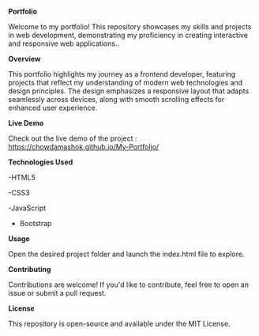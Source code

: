 **Portfolio**

Welcome to my portfolio! This repository showcases my skills and projects in web development,
demonstrating my proficiency in creating interactive and responsive web applications..

**Overview**

This portfolio highlights my journey as a frontend developer, featuring projects that reflect my understanding of modern web technologies and design principles. 
The design emphasizes a responsive layout that adapts seamlessly across devices, along with smooth scrolling effects for enhanced user experience.

**Live Demo**

Check out the live demo of the project : https://chowdamashok.github.io/My-Portfolio/
  
**Technologies Used**

 -HTML5
 
 -CSS3
 
 -JavaScript

 - Bootstrap
 

**Usage**

Open the desired project folder and launch the index.html file to explore.

**Contributing**

Contributions are welcome! If you'd like to contribute, feel free to open an issue or submit a pull request.

**License**

This repository is open-source and available under the MIT License.
